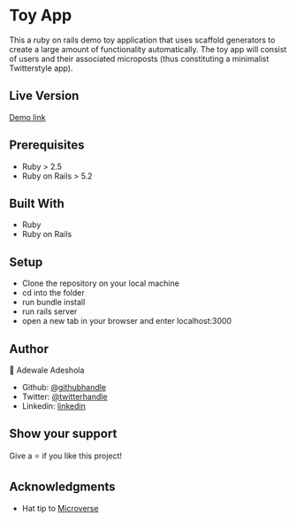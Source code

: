 # Toy App
 
This a ruby on rails demo toy application that uses scaffold generators to create a large amount of functionality automatically. The toy app will consist of users and their associated microposts (thus constituting a minimalist Twitterstyle app).

## Live Version

<a href="https://safe-scrubland-28001.herokuapp.com/">Demo link</a>

## Prerequisites

- Ruby > 2.5
- Ruby on Rails > 5.2

## Built With

- Ruby
- Ruby on Rails

## Setup

- Clone the repository on your local machine
- cd into the folder
- run bundle install
- run rails server
- open a new tab in your browser and enter localhost:3000

## Author

👤 Adewale Adeshola

- Github: [@githubhandle](https://github.com/Eshy10)
- Twitter: [@twitterhandle](https://twitter.com/AdesholaAdewal6?s=09)
- Linkedin: [linkedin](https://www.linkedin.com/in/adewale-adeshola-b0b581139/)

## Show your support

Give a ⭐️ if you like this project!

## Acknowledgments

- Hat tip to <a href="https://microverse.org/">Microverse</a>
